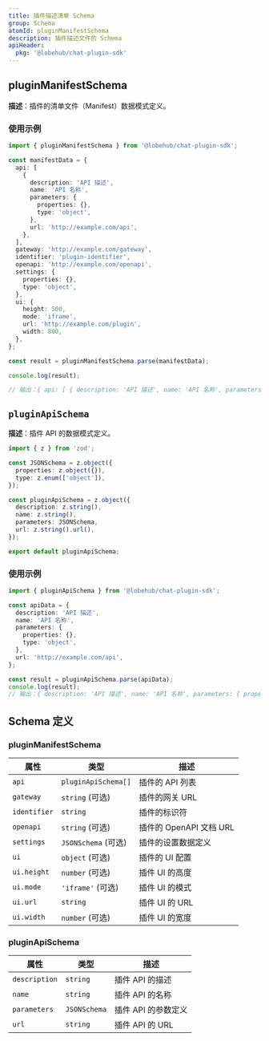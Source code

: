 ```yaml
---
title: 插件描述清单 Schema
group: Schema
atomId: pluginManifestSchema
description: 插件描述文件的 Schema
apiHeader:
  pkg: '@lobehub/chat-plugin-sdk'
---
```


## pluginManifestSchema

**描述**：插件的清单文件（Manifest）数据模式定义。

### 使用示例

```typescript
import { pluginManifestSchema } from '@lobehub/chat-plugin-sdk';

const manifestData = {
  api: [
    {
      description: 'API 描述',
      name: 'API 名称',
      parameters: {
        properties: {},
        type: 'object',
      },
      url: 'http://example.com/api',
    },
  ],
  gateway: 'http://example.com/gateway',
  identifier: 'plugin-identifier',
  openapi: 'http://example.com/openapi',
  settings: {
    properties: {},
    type: 'object',
  },
  ui: {
    height: 500,
    mode: 'iframe',
    url: 'http://example.com/plugin',
    width: 800,
  },
};

const result = pluginManifestSchema.parse(manifestData);

console.log(result);

// 输出：{ api: [ { description: 'API 描述', name: 'API 名称', parameters: { properties: {}, type: 'object' }, url: 'http://example.com/api' } ], gateway: 'http://example.com/gateway', identifier: 'plugin-identifier', openapi: 'http://example.com/openapi', settings: { properties: {}, type: 'object' }, ui: { height: 500, mode: 'iframe', url: 'http://example.com/plugin', width: 800 } }
```

## `pluginApiSchema`

**描述**：插件 API 的数据模式定义。

```typescript
import { z } from 'zod';

const JSONSchema = z.object({
  properties: z.object({}),
  type: z.enum(['object']),
});

const pluginApiSchema = z.object({
  description: z.string(),
  name: z.string(),
  parameters: JSONSchema,
  url: z.string().url(),
});

export default pluginApiSchema;
```

### 使用示例

```typescript
import { pluginApiSchema } from '@lobehub/chat-plugin-sdk';

const apiData = {
  description: 'API 描述',
  name: 'API 名称',
  parameters: {
    properties: {},
    type: 'object',
  },
  url: 'http://example.com/api',
};

const result = pluginApiSchema.parse(apiData);
console.log(result);
// 输出：{ description: 'API 描述', name: 'API 名称', parameters: { properties: {}, type: 'object' }, url: 'http://example.com/api' }
```

## Schema 定义

### pluginManifestSchema

| 属性         | 类型                | 描述                    |
| ------------ | ------------------- | ----------------------- |
| `api`        | `pluginApiSchema[]` | 插件的 API 列表         |
| `gateway`    | `string` (可选)     | 插件的网关 URL          |
| `identifier` | `string`            | 插件的标识符            |
| `openapi`    | `string` (可选)     | 插件的 OpenAPI 文档 URL |
| `settings`   | `JSONSchema` (可选) | 插件的设置数据定义      |
| `ui`         | `object` (可选)     | 插件的 UI 配置          |
| `ui.height`  | `number` (可选)     | 插件 UI 的高度          |
| `ui.mode`    | `'iframe'` (可选)   | 插件 UI 的模式          |
| `ui.url`     | `string`            | 插件 UI 的 URL          |
| `ui.width`   | `number` (可选)     | 插件 UI 的宽度          |

### pluginApiSchema

| 属性          | 类型         | 描述                |
| ------------- | ------------ | ------------------- |
| `description` | `string`     | 插件 API 的描述     |
| `name`        | `string`     | 插件 API 的名称     |
| `parameters`  | `JSONSchema` | 插件 API 的参数定义 |
| `url`         | `string`     | 插件 API 的 URL     |
